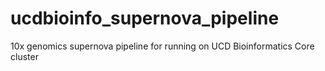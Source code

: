 # ucdbioinfo_supernova_pipeline
10x genomics supernova pipeline for running on UCD Bioinformatics Core cluster
